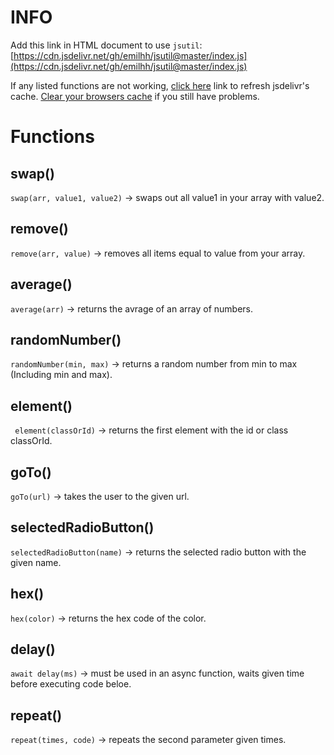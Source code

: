 # INFO
Add this link in HTML document to use `jsutil`: 
[https://cdn.jsdelivr.net/gh/emilhh/jsutil@master/index.js](https://cdn.jsdelivr.net/gh/emilhh/jsutil@master/index.js)

If any listed functions are not working, [click here](https://purge.jsdelivr.net/gh/emilhh/jsutil@master/index.js) link to refresh jsdelivr's cache. [Clear your browsers cache](chrome://settings/clearBrowserData) if you still have problems.


# Functions

## swap()
`swap(arr, value1, value2)` -> swaps out all value1 in your array with value2.

## remove()
`remove(arr, value)` -> removes all items equal to value from your array.

## average()
`average(arr)` -> returns the avrage of an array of numbers.

## randomNumber()
`randomNumber(min, max)` -> returns a random number from min to max (Including min and max).

## element()
` element(classOrId)` -> returns the first element with the id or class classOrId.

## goTo()
`goTo(url)` -> takes the user to the given url.

## selectedRadioButton()
`selectedRadioButton(name)` -> returns the selected radio button with the given name.

## hex()
`hex(color)` -> returns the hex code of the color.

## delay()
`await delay(ms)` -> must be used in an async function, waits given time before executing code beloe.

## repeat()
`repeat(times, code)` -> repeats the second parameter given times.